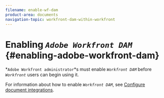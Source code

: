 ```yaml
---
filename: enable-wf-dam
product-area: documents
navigation-topic: workfront-dam-within-workfront
---
```




# Enabling *`Adobe Workfront DAM`*  {#enabling-adobe-workfront-dam}

*`Adobe Workfront administrator`*s must enable *`Workfront DAM`* before *`Workfront`* users can begin using it.


For information about how to enable *`Workfront DAM`*, see [Configure document integrations](configure-document-integrations.md).
